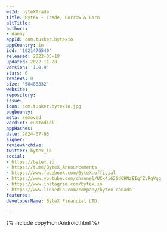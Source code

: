 ```yaml
---
wsId: byteXTrade
title: Bytex - Trade, Borrow & Earn
altTitle: 
authors:
- danny
appId: com.tusker.bytexio
appCountry: in
idd: '1621476540'
released: 2022-05-18
updated: 2022-11-28
version: '1.0.9'
stars: 0
reviews: 0
size: '58488832'
website: 
repository: 
issue: 
icon: com.tusker.bytexio.jpg
bugbounty: 
meta: removed
verdict: custodial
appHashes: 
date: 2024-07-05
signer: 
reviewArchive: 
twitter: bytex_io
social:
- https://bytex.io
- https://t.me/ByteX_Announcements
- https://www.facebook.com/ByteX.official
- https://www.youtube.com/channel/UCx4i62Sd6HNzEIqfZvRqVgg
- https://www.instagram.com/bytex.io
- https://www.linkedin.com/company/bytex-canada
features: 
developerName: ByteX Financial LTD.

---
```


{% include copyFromAndroid.html %}